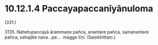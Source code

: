 # 10.12.1.4 Paccayapaccanīyānuloma

(331.)

3135\. Nahetupaccayā ārammaṇe pañca, anantare pañca, samanantare pañca, sahajāte nava…pe…  magge tīṇi. (Saṃkhittaṃ.)

